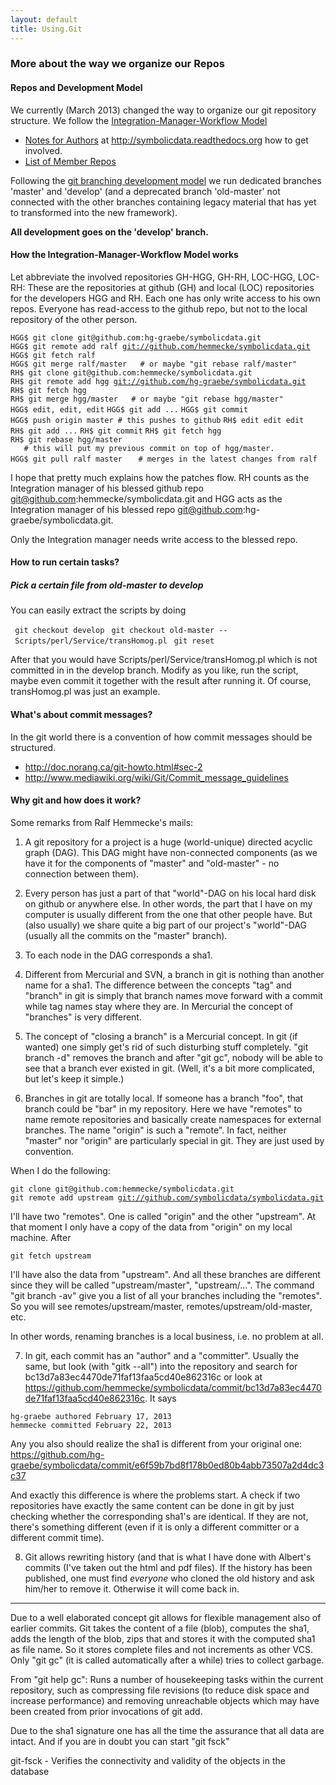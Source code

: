 ```yaml
---
layout: default
title: Using.Git
---
```


### More about the way we organize our Repos

#### Repos and Development Model

We currently (March 2013) changed the way to organize our git repository structure. We follow the [Integration-Manager-Workflow Model](http://git-scm.com/book/en/Distributed-Git-Distributed-Workflows#Integration-Manager-Workflow)

-   [Notes for Authors](http://symbolicdata.readthedocs.org/en/latest/authornotes.html) at <http://symbolicdata.readthedocs.org> how to get involved.
-   [List of Member Repos](https://github.com/symbolicdata/symbolicdata/network/members)

Following the [git branching development model](http://nvie.com/posts/a-successful-git-branching-model) we run dedicated branches 'master' and 'develop' (and a deprecated branch 'old-master' not connected with the other branches containing legacy material that has yet to transformed into the new framework).

**All development goes on the 'develop' branch.**

#### How the Integration-Manager-Workflow Model works

Let abbreviate the involved repositories GH-HGG, GH-RH, LOC-HGG, LOC-RH: These are the repositories at github (GH) and local (LOC) repositories for the developers HGG and RH. Each one has only write access to his own repos. Everyone has read-access to the github repo, but not to the local repository of the other person.

`HGG$ git clone git@github.com:hg-graebe/symbolicdata.git`
`HGG$ git remote add ralf `[`git://github.com/hemmecke/symbolicdata.git`](git://github.com/hemmecke/symbolicdata.git)
`HGG$ git fetch ralf`
`HGG$ git merge ralf/master   # or maybe "git rebase ralf/master"`
`RH$ git clone git@github.com:hemmecke/symbolicdata.git`
`RH$ git remote add hgg `[`git://github.com/hg-graebe/symbolicdata.git`](git://github.com/hg-graebe/symbolicdata.git)
`RH$ git fetch hgg`
`RH$ git merge hgg/master   # or maybe "git rebase hgg/master"`
`HGG$ edit, edit, edit`
`HGG$ git add ...`
`HGG$ git commit`
`HGG$ push origin master # this pushes to github`
`RH$ edit edit edit`
`RH$ git add ...`
`RH$ git commit`
`RH$ git fetch hgg`
`RH$ git rebase hgg/master`
`   # this will put my previous commit on top of hgg/master.`
`HGG$ git pull ralf master`
`   # merges in the latest changes from ralf`

I hope that pretty much explains how the patches flow. RH counts as the Integration manager of his blessed github repo git@github.com:hemmecke/symbolicdata.git and HGG acts as the Integration manager of his blessed repo git@github.com:hg-graebe/symbolicdata.git.

Only the Integration manager needs write access to the blessed repo.

#### How to run certain tasks?

##### Pick a certain file from old-master to develop

You can easily extract the scripts by doing

` git checkout develop`
` git checkout old-master -- Scripts/perl/Service/transHomog.pl`
` git reset`

After that you would have Scripts/perl/Service/transHomog.pl which is not committed in in the develop branch. Modify as you like, run the script, maybe even commit it together with the result after running it. Of course, transHomog.pl was just an example.

#### What's about commit messages?

In the git world there is a convention of how commit messages should be structured.

-   <http://doc.norang.ca/git-howto.html#sec-2>
-   <http://www.mediawiki.org/wiki/Git/Commit_message_guidelines>

#### Why git and how does it work?

Some remarks from Ralf Hemmecke's mails:

1) A git repository for a project is a huge (world-unique) directed acyclic graph (DAG). This DAG might have non-connected components (as we have it for the components of "master" and "old-master" - no connection between them).

2) Every person has just a part of that "world"-DAG on his local hard disk on github or anywhere else. In other words, the part that I have on my computer is usually different from the one that other people have. But (also usually) we share quite a big part of our project's "world"-DAG (usually all the commits on the "master" branch).

3) To each node in the DAG corresponds a sha1.

4) Different from Mercurial and SVN, a branch in git is nothing than another name for a sha1. The difference between the concepts "tag" and "branch" in git is simply that branch names move forward with a commit while tag names stay where they are. In Mercurial the concept of "branches" is very different.

5) The concept of "closing a branch" is a Mercurial concept. In git (if wanted) one simply get's rid of such disturbing stuff completely. "git branch -d" removes the branch and after "git gc", nobody will be able to see that a branch ever existed in git. (Well, it's a bit more complicated, but let's keep it simple.)

6) Branches in git are totally local. If someone has a branch "foo", that branch could be "bar" in my repository. Here we have "remotes" to name remote repositories and basically create namespaces for external branches. The name "origin" is such a "remote". In fact, neither "master" nor "origin" are particularly special in git. They are just used by convention.

When I do the following:

`git clone git@github.com:hemmecke/symbolicdata.git`
`git remote add upstream `[`git://github.com/symbolicdata/symbolicdata.git`](git://github.com/symbolicdata/symbolicdata.git)

I'll have two "remotes". One is called "origin" and the other "upstream". At that moment I only have a copy of the data from "origin" on my local machine. After

`git fetch upstream`

I'll have also the data from "upstream". And all these branches are different since they will be called "upstream/master", "upstream/...". The command "git branch -av" give you a list of all your branches including the "remotes". So you will see remotes/upstream/master, remotes/upstream/old-master, etc.

In other words, renaming branches is a local business, i.e. no problem at all.

7) In git, each commit has an "author" and a "committer". Usually the same, but look (with "gitk --all") into the repository and search for bc13d7a83ec4470de71faf13faa5cd40e862316c or look at <https://github.com/hemmecke/symbolicdata/commit/bc13d7a83ec4470de71faf13faa5cd40e862316c>. It says

`hg-graebe authored February 17, 2013`
`hemmecke committed February 22, 2013`

Any you also should realize the sha1 is different from your original one: <https://github.com/hg-graebe/symbolicdata/commit/e6f59b7bd8f178b0ed80b4abb73507a2d4dc3c37>

And exactly this difference is where the problems start. A check if two repositories have exactly the same content can be done in git by just checking whether the corresponding sha1's are identical. If they are not, there's something different (even if it is only a different committer or a different commit time).

8) Git allows rewriting history (and that is what I have done with Albert's commits (I've taken out the html and pdf files). If the history has been published, one must find *everyone* who cloned the old history and ask him/her to remove it. Otherwise it will come back in.

* * * * *

Due to a well elaborated concept git allows for flexible management also of earlier commits. Git takes the content of a file (blob), computes the sha1, adds the length of the blob, zips that and stores it with the computed sha1 as file name. So it stores complete files and not increments as other VCS. Only "git gc" (it is called automatically after a while) tries to collect garbage.

  
From "git help gc": Runs a number of housekeeping tasks within the current repository, such as compressing file revisions (to reduce disk space and increase performance) and removing unreachable objects which may have been created from prior invocations of git add.

Due to the sha1 signature one has all the time the assurance that all data are intact. And if you are in doubt you can start "git fsck"

  
git-fsck - Verifies the connectivity and validity of the objects in the database


